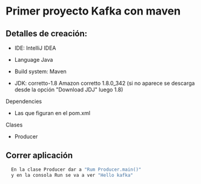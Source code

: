 # Primer proyecto Kafka con maven

## Detalles de creación:

- IDE: IntelliJ IDEA

- Language Java

- Build system: Maven

- JDK: corretto-1.8 Amazon corretto 1.8.0_342 (si no aparece se descarga desde la opción "Download JDJ" luego 1.8)

Dependencies
-  Las que figuran en el pom.xml

Clases

- Producer

## Correr aplicación

```bash
  En la clase Producer dar a "Rum Producer.main()"
  y en la consola Run se va a ver "Hello kafka"
```
